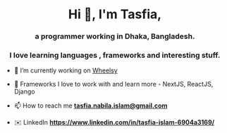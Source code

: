 

<!--
**TasfiaIslam/TasfiaIslam** is a ✨ _special_ ✨ repository because its `README.md` (this file) appears on your GitHub profile.

Here are some ideas to get you started:
-->

<h1 align="center">Hi 👋, I'm Tasfia,</h1>
<h3 align="center"> a programmer working in Dhaka, Bangladesh.</h3>
<h3 align="center">I love learning languages , frameworks and interesting stuff.</h3>

- 🔭 I’m currently working on [Wheelsy](https://github.com/TasfiaIslam/wheelsy)
- :blue_heart: Frameworks I love to work with and learn more - NextJS, ReactJS, Django

- 📫 How to reach me **tasfia.nabila.islam@gmail.com**
- :envelope: LinkedIn **https://www.linkedin.com/in/tasfia-islam-6904a3169/**

